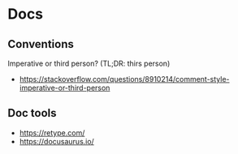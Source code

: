 # Docs

## Conventions

Imperative or third person? (TL;DR: thirs person)
- https://stackoverflow.com/questions/8910214/comment-style-imperative-or-third-person

## Doc tools

- https://retype.com/
- https://docusaurus.io/
